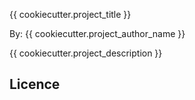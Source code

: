 {{ cookiecutter.project_title }}

By: {{ cookiecutter.project_author_name }}

{{ cookiecutter.project_description }}

## Licence
